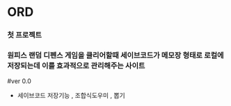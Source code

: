 # ORD

### 첫 프로젝트

### 원피스 랜덤 디펜스 게임을 클리어할때 세이브코드가 메모장 형태로 로컬에 저장되는데 이를 효과적으로 관리해주는 사이트

#ver 0.0
- 세이브코드 저장기능 , 조합식도우미 , 뽑기 
  
